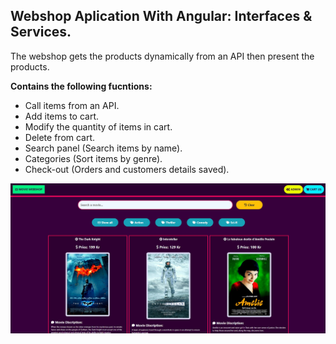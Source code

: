 ## Webshop Aplication With Angular: Interfaces & Services.

The webshop gets the products dynamically from an API then present the products.

**Contains the following fucntions:**
* Call items from an API.
* Add items to cart.
* Modify the quantity of items in cart.
* Delete from cart.
* Search panel (Search items by name).
* Categories (Sort items by genre).
* Check-out (Orders and customers details saved).

<img src="src/assets/screenshot.jpg" width="1000">

